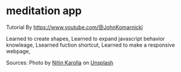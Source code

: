 # meditation app
 
 Tutorial By  https://www.youtube.com/@JohnKomarnicki

 Learned to create shapes, 
 Learned to expand javascript behavior knowleage, 
 Lsearned fuction shortcut, 
 Learned to make a responsive webpage, 


 Sources: Photo by <a href="https://unsplash.com/@nitinreddyk?utm_source=unsplash&utm_medium=referral&utm_content=creditCopyText">Nitin Karolla</a> on <a href="https://unsplash.com/photos/o78ytg6LbJc?utm_source=unsplash&utm_medium=referral&utm_content=creditCopyText">Unsplash</a>
  
